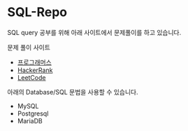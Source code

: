 # SQL-Repo
SQL query 공부를 위해 아래 사이트에서 문제풀이를 하고 있습니다.   

문제 풀이 사이트    
- [프로그래머스](https://school.programmers.co.kr/learn/challenges?tab=sql_practice_kit)  
- [HackerRank](https://www.hackerrank.com/domains/sql?filters%5Bstatus%5D%5B%5D=unsolved&badge_type=sql)  
- [LeetCode](https://leetcode.com/problemset/all/)  

아래의 Database/SQL 문법을 사용할 수 있습니다.   
- MySQL  
- Postgresql  
- MariaDB 
